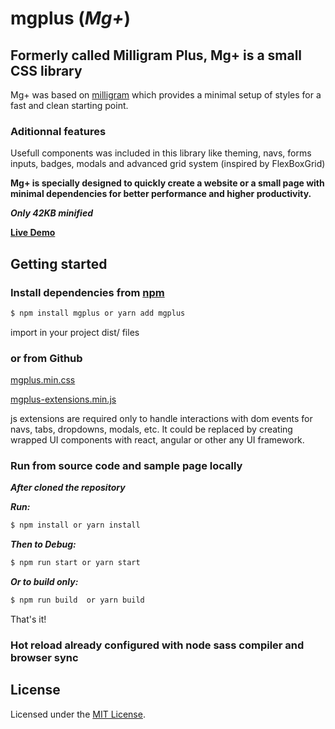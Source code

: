 # mgplus (*Mg+*)

## Formerly called Milligram Plus, Mg+ is a small CSS library 
 
Mg+ was based on [milligram](https://github.com/milligram/milligram) which provides a minimal setup of styles for a fast and clean starting point.

### Aditionnal features

Usefull components was included in this library like theming, navs, forms inputs, badges, modals and advanced grid system (inspired by FlexBoxGrid)

**Mg+ is specially designed to quickly create a website or a small page with minimal dependencies for better performance and higher productivity.**

***_Only 42KB minified_***

**[Live Demo](https://evodim.github.io/mgplus/demo)**
 
## Getting started

### Install dependencies from [npm](https://www.npmjs.com/package/mgplus) 

```sh
$ npm install mgplus or yarn add mgplus
```

import in your project dist/ files

### or from Github

[mgplus.min.css](https://github.com/Evodim/mgplus/blob/master/dist/mg-plus.min.css)

[mgplus-extensions.min.js](https://github.com/Evodim/mgplus/blob/master/dist/mg-plus-extensions.min.js)

js extensions are required only to handle interactions with dom events for navs, tabs, dropdowns, modals, etc.
It could be replaced by creating wrapped UI components with react, angular or other any UI framework.

### Run from source code and sample page locally
**_After cloned the repository_**

**_Run:_**

```sh
$ npm install or yarn install
```

**_Then to Debug:_**

```sh
$ npm run start or yarn start
```

**_Or to build only:_**

```sh
$ npm run build  or yarn build
```

That's it!

### Hot reload already configured with node sass compiler and browser sync

## License

Licensed under the [MIT License](https://raw.githubusercontent.com/Evodim/mgplus/master/LICENSE).


